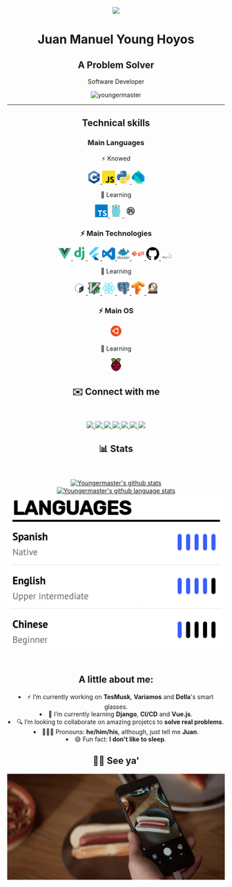<p align="center">
  <img width="250px" src="images/circle-cropped-profile.png" />
<h1 align="center">Juan Manuel Young Hoyos</h1>
<h2 align="center">A Problem Solver</h2>
<p align="center">Software Developer</p>

<p align="center"> <img
    src="https://komarev.com/ghpvc/?username=youngermaster&label=Profile Views&color=blue&style=plastic"
    alt="youngermaster" /> </p>
</p>

<hr />
<h2 align="center">Technical skills</h2>

<h3 align="center">Main Languages</h3>
<p align="center">⚡ Knowed</p>
<p align="center">
  <a
    href="https://github.com/Youngermaster?tab=repositories&q=&type=&language=c%2B%2B">
    <img alt="Cpp" width="30px" alt="Cpp" src="images/cpp.png" />
  </a>
  <a
    href="https://github.com/Youngermaster?tab=repositories&q=&type=&language=javascript">
    <img alt="javascript" width="30px" alt="javascript" src="images/javascript.png" />
  </a>
  <a
    href="https://github.com/Youngermaster?tab=repositories&q=&type=&language=python">
    <img alt="python" width="30px" alt="python" src="images/python.png" />
  </a>
  <a
    href="https://github.com/Youngermaster?tab=repositories&q=&type=&language=dart">
    <img alt="Dart" width="30px" alt="Dart" src="images/dart.png" />
  </a>
  
</p>

<p align="center">🧠 Learning</p>
<p align="center">
  <a
    href="https://github.com/Youngermaster?tab=repositories&q=&type=&language=typescript">
    <img alt="typescript" width="30px" alt="typescript" src="images/typescript.png" />
  </a>
  <a
    href="https://github.com/Youngermaster/Learning-Programming-Languages/tree/master/Go">
    <img alt="go" width="30px" alt="go" src="images/go.png" />
  </a>
  <a
    href="https://github.com/Youngermaster?tab=repositories&q=&type=&language=rust">
    <img alt="rust" width="30px" alt="rust" src="images/rust.png" />
  </a>
</p>

<h3 align="center">⚡ Main Technologies</h3>
<p align="center">
  <a
    href="https://github.com/Youngermaster?tab=repositories&q=&type=&language=javascript">
    <img alt="vue" width="30px" alt="vue" src="images/vue.png" />
  </a>
  <a
    href="https://github.com/Youngermaster?tab=repositories&q=&type=&language=python">
    <img alt="django" width="30px" alt="django" src="images/django.png" />
  </a>
  <a
    href="https://github.com/Youngermaster?tab=repositories&q=&type=&language=dart">
    <img alt="flutter" width="30px" alt="flutter" src="images/flutter.png" />
  </a>
  <a
    href="https://gist.github.com/Youngermaster/d062cf824d5007105aa2ea32d6e988e2">
    <img alt="vscode" width="30px" alt="vscode" src="images/vscode.png" />
  </a>
  <a
    href="https://github.com/Youngermaster/Docker-Essentials-Coursera-Course">
    <img alt="docker" width="30px" alt="docker" src="images/docker.png" />
  </a>
  <a
    href="https://raw.githubusercontent.com/github/explore/80688e429a7d4ef2fca1e82350fe8e3517d3494d/topics/git/git.png">
    <img alt="git" width="30px" alt="git" src="images/git.png" />
  </a>
  <a
    href="https://raw.githubusercontent.com/github/explore/80688e429a7d4ef2fca1e82350fe8e3517d3494d/topics/github/github.png">
    <img alt="github" width="30px" alt="github" src="images/github.png" />
  </a>
  <a
    href="https://raw.githubusercontent.com/github/explore/80688e429a7d4ef2fca1e82350fe8e3517d3494d/topics/mysql/mysql.png">
    <img alt="mysql" width="30px" alt="mysql" src="images/mysql.png" />
  </a>
</p>

<p align="center">🧠 Learning</p>
<p align="center">
  <a
    href="https://github.com/Youngermaster?tab=repositories&q=&type=&language=shell">
    <img alt="bash" width="30px" alt="bash" src="images/bash.png" />
  </a>
  <a
    href="https://upload.wikimedia.org/wikipedia/commons/thumb/9/9f/Vimlogo.svg/1022px-Vimlogo.svg.png">
    <img alt="vim" width="30px" alt="vim" src="images/vim.png" />
  </a>
  <a
    href="https://github.com/Youngermaster?tab=repositories&q=&type=&language=javascript">
    <img alt="react" width="30px" alt="react" src="images/react.png" />
  </a>
  <a
    href="https://raw.githubusercontent.com/github/explore/80688e429a7d4ef2fca1e82350fe8e3517d3494d/topics/postgresql/postgresql.png">
    <img alt="postgresql" width="30px" alt="postgresql" src="images/postgresql.png" />
  </a>
  <a
    href="https://raw.githubusercontent.com/github/explore/80688e429a7d4ef2fca1e82350fe8e3517d3494d/topics/tensorflow/tensorflow.png">
    <img alt="tensorflow" width="30px" alt="tensorflow" src="images/tensorflow.png" />
  </a>
  <a
    href="https://raw.githubusercontent.com/github/explore/80688e429a7d4ef2fca1e82350fe8e3517d3494d/topics/jenkins/jenkins.png">
    <img alt="jenkins" width="30px" alt="jenkins" src="images/jenkins.png" />
  </a>
</p>

<h3 align="center">⚡ Main OS</h3>
<p align="center">
  <a
    href="https://raw.githubusercontent.com/github/explore/80688e429a7d4ef2fca1e82350fe8e3517d3494d/topics/ubuntu/ubuntu.png">
    <img alt="ubuntu" width="30px" alt="ubuntu" src="images/ubuntu.png" />
  </a>
</p>

<p align="center">🧠 Learning</p>
<p align="center">
  <a
    href="/">
    <img alt="raspberry" width="30px" alt="raspberry" src="images/raspberry.png" />
  </a>
</p>

<h2 align="center">✉️️ Connect with me</h2>
<br/>
<p align="center">
  <a href="https://www.linkedin.com/in/juan-manuel-young-hoyos/">
    <img
      src="https://img.shields.io/badge/-LinkedIn-blue?style=flat-square&logo=Linkedin&logoColor=white&linkhttps://www.linkedin.com/in/juan-manuel-young-hoyos-701653157/" />
  </a>
  <a href="https://www.instagram.com/jmyounghoyos/">
    <img
      src="https://img.shields.io/badge/-jmyounghoyos-magenta?style=flat-square&logo=Instagram&logoColor=white&linkhttps://www.Instagram.com/in/juan-manuel-young-hoyos-701653157/" />
  </a>
  <a href="https://twitter.com/jmyounghoyos">
    <img
      src="https://img.shields.io/badge/-jmyounghoyos-blue?style=flat-square&logo=Twitter&logoColor=white&linkhttps://www.Twitter.com/in/juan-manuel-young-hoyos-701653157/" />
  </a>
  <a href="https://discordhub.com/profile/412340197640896513">
    <img
      src="https://img.shields.io/badge/-Youngermaster7943-gray?style=flat-squarelabel=&logo=discord&logoColor=ffffff&color=7389D8&labelColor=6A7EC2linkhttps://discordhub.com/profile/412340197640896513" />
  </a>
  <a href="mailto:juanmanuel12.13jmyh81@gmail.com">
    <img
      src="https://img.shields.io/badge/-juanmanuel12.13jmyh81@gmail.com-c14438?style=flat-square&logo=Gmail&logoColor=white&link=mailto:juanmanuel12.13jmyh81@gmail.com" />
  </a>
  <a href="https://www.youtube.com/channel/UCyuYHymUH4Adj2YytTdtD4g/videos">
    <img
      src="https://img.shields.io/badge/-Youtube-c14438?style=flat-square&logo=Youtube&logoColor=white&link=mailto:juanmanuel12.13jmyh81@Youtube.com" />
  </a>
  <a href="https://gist.github.com/Youngermaster/d062cf824d5007105aa2ea32d6e988e2">
    <img
      src="https://img.shields.io/badge/-VSCodeSettings-blue?style=flat-square&logo=VisualStudioCode&logoColor=white&https://gist.github.com/Youngermaster/d062cf824d5007105aa2ea32d6e988e2" />
  </a>
</p>

<h2 align="center">📊 Stats</h2>
<br>
<p align="center">
  <a href="https://github.com/youngermaster">
    <img align="center"
      src="https://github-readme-stats.anuraghazra1.vercel.app/api?username=youngermaster&show_icons=true&line_height=27"
      alt="Youngermaster's github stats" />
  </a>
  <br>
  <a href="https://github.com/youngermaster">
    <img align="center" alt="Youngermaster's github language stats "
      src="https://github-readme-stats.vercel.app/api/top-langs/?username=youngermaster&langs_count=10" />
  </a>
  <img align="center" src="images/Languages.png" alt="Juan Manuel Young's Languages">
</p>

<br>
<h2 align="center">A little about me:</h2>

<p align="center">
  <li align="center">⚡ I’m currently working on <strong>TesMusk</strong>, <strong>Variamos</strong> and <strong>Della</strong>'s smart glasses.</li>
  <li align="center">📙 I’m currently learning <strong>Django</strong>, <strong>CI/CD</strong> and <strong>Vue.js</strong>.</li>
  <li align="center">🔍 I’m looking to collaborate on amazing projetcs to <strong>solve real problems</strong>.</li>
  <li align="center">👱🏼‍♂️ Pronouns: <strong>he/him/his</strong>, although, just tell me <strong>Juan</strong>.</li>
  <li align="center">😄 Fun fact: <strong>I don't like to sleep</strong>.</li>
</p>

<h2 align="center">👋🏻 See ya'</h2>

<p align="center">
  <a
    href="/">
    <img alt="raspberry" alt="raspberry" src="images/NotHotDog.gif" />
  </a>
</p>
